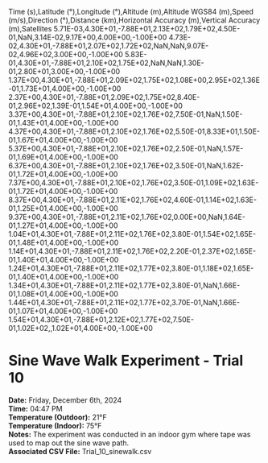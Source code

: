 Time (s),Latitude (°),Longitude (°),Altitude (m),Altitude WGS84 (m),Speed (m/s),Direction (°),Distance (km),Horizontal Accuracy (m),Vertical Accuracy (m),Satellites
5.71E-03,4.30E+01,-7.88E+01,2.13E+02,1.79E+02,4.50E-01,NaN,3.14E-02,9.17E+00,4.00E+00,-1.00E+00
4.73E-02,4.30E+01,-7.88E+01,2.07E+02,1.72E+02,NaN,NaN,9.07E-02,4.96E+02,3.00E+00,-1.00E+00
5.83E-01,4.30E+01,-7.88E+01,2.10E+02,1.75E+02,NaN,NaN,1.30E-01,2.80E+01,3.00E+00,-1.00E+00
1.37E+00,4.30E+01,-7.88E+01,2.09E+02,1.75E+02,1.08E+00,2.95E+02,1.36E-01,1.73E+01,4.00E+00,-1.00E+00
2.37E+00,4.30E+01,-7.88E+01,2.09E+02,1.75E+02,8.40E-01,2.96E+02,1.39E-01,1.54E+01,4.00E+00,-1.00E+00
3.37E+00,4.30E+01,-7.88E+01,2.10E+02,1.76E+02,7.50E-01,NaN,1.50E-01,1.43E+01,4.00E+00,-1.00E+00
4.37E+00,4.30E+01,-7.88E+01,2.10E+02,1.76E+02,5.50E-01,8.33E+01,1.50E-01,1.67E+01,4.00E+00,-1.00E+00
5.37E+00,4.30E+01,-7.88E+01,2.10E+02,1.76E+02,2.50E-01,NaN,1.57E-01,1.69E+01,4.00E+00,-1.00E+00
6.37E+00,4.30E+01,-7.88E+01,2.10E+02,1.76E+02,3.50E-01,NaN,1.62E-01,1.72E+01,4.00E+00,-1.00E+00
7.37E+00,4.30E+01,-7.88E+01,2.10E+02,1.76E+02,3.50E-01,1.09E+02,1.63E-01,1.72E+01,4.00E+00,-1.00E+00
8.37E+00,4.30E+01,-7.88E+01,2.11E+02,1.76E+02,4.60E-01,1.14E+02,1.63E-01,1.25E+01,4.00E+00,-1.00E+00
9.37E+00,4.30E+01,-7.88E+01,2.11E+02,1.76E+02,0.00E+00,NaN,1.64E-01,1.27E+01,4.00E+00,-1.00E+00
1.04E+01,4.30E+01,-7.88E+01,2.11E+02,1.76E+02,3.80E-01,1.54E+02,1.65E-01,1.48E+01,4.00E+00,-1.00E+00
1.14E+01,4.30E+01,-7.88E+01,2.11E+02,1.76E+02,2.20E-01,2.37E+02,1.65E-01,1.40E+01,4.00E+00,-1.00E+00
1.24E+01,4.30E+01,-7.88E+01,2.11E+02,1.77E+02,3.80E-01,1.18E+02,1.65E-01,1.40E+01,4.00E+00,-1.00E+00
1.34E+01,4.30E+01,-7.88E+01,2.11E+02,1.77E+02,3.80E-01,NaN,1.66E-01,1.08E+01,4.00E+00,-1.00E+00
1.44E+01,4.30E+01,-7.88E+01,2.11E+02,1.77E+02,3.70E-01,NaN,1.66E-01,1.07E+01,4.00E+00,-1.00E+00
1.54E+01,4.30E+01,-7.88E+01,2.12E+02,1.77E+02,7.50E-01,1.02E+02,,1.02E+01,4.00E+00,-1.00E+00

# Sine Wave Walk Experiment - Trial 10

**Date:** Friday, December 6th, 2024  
**Time:** 04:47 PM  
**Temperature (Outdoor):** 21°F  
**Temperature (Indoor):** 75°F  
**Notes:** The experiment was conducted in an indoor gym where tape was used to map out the sine wave path.  
**Associated CSV File:** Trial_10_sinewalk.csv  
